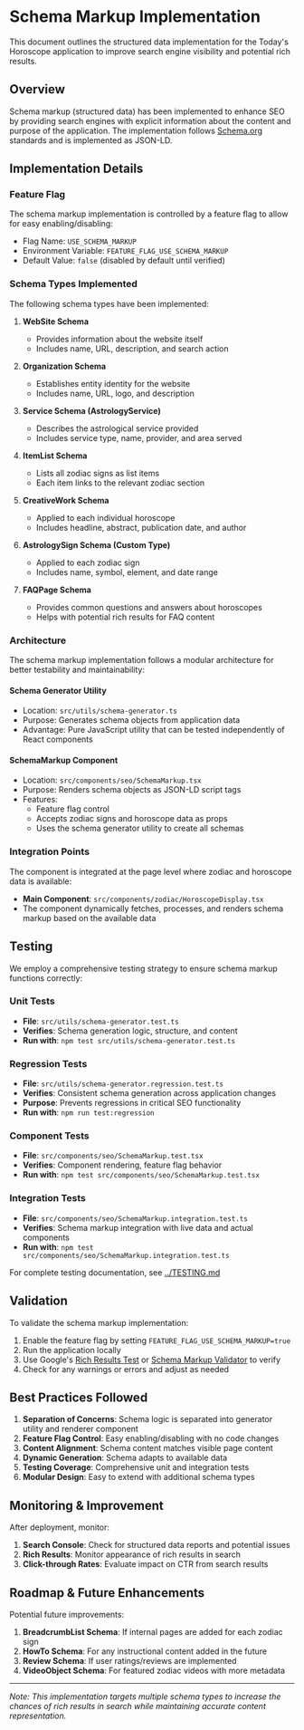 # Schema Markup Implementation

This document outlines the structured data implementation for the Today's Horoscope application to improve search engine visibility and potential rich results.

## Overview

Schema markup (structured data) has been implemented to enhance SEO by providing search engines with explicit information about the content and purpose of the application. The implementation follows [Schema.org](https://schema.org/) standards and is implemented as JSON-LD.

## Implementation Details

### Feature Flag

The schema markup implementation is controlled by a feature flag to allow for easy enabling/disabling:

- Flag Name: `USE_SCHEMA_MARKUP`
- Environment Variable: `FEATURE_FLAG_USE_SCHEMA_MARKUP`
- Default Value: `false` (disabled by default until verified)

### Schema Types Implemented

The following schema types have been implemented:

1. **WebSite Schema**
   - Provides information about the website itself
   - Includes name, URL, description, and search action

2. **Organization Schema**
   - Establishes entity identity for the website
   - Includes name, URL, logo, and description

3. **Service Schema (AstrologyService)**
   - Describes the astrological service provided
   - Includes service type, name, provider, and area served

4. **ItemList Schema**
   - Lists all zodiac signs as list items
   - Each item links to the relevant zodiac section

5. **CreativeWork Schema**
   - Applied to each individual horoscope
   - Includes headline, abstract, publication date, and author

6. **AstrologySign Schema (Custom Type)**
   - Applied to each zodiac sign
   - Includes name, symbol, element, and date range

7. **FAQPage Schema**
   - Provides common questions and answers about horoscopes
   - Helps with potential rich results for FAQ content

### Architecture

The schema markup implementation follows a modular architecture for better testability and maintainability:

#### Schema Generator Utility

- Location: `src/utils/schema-generator.ts`
- Purpose: Generates schema objects from application data
- Advantage: Pure JavaScript utility that can be tested independently of React components

#### SchemaMarkup Component

- Location: `src/components/seo/SchemaMarkup.tsx`
- Purpose: Renders schema objects as JSON-LD script tags
- Features:
  - Feature flag control
  - Accepts zodiac signs and horoscope data as props
  - Uses the schema generator utility to create all schemas

### Integration Points

The component is integrated at the page level where zodiac and horoscope data is available:

- **Main Component**: `src/components/zodiac/HoroscopeDisplay.tsx`
- The component dynamically fetches, processes, and renders schema markup based on the available data

## Testing

We employ a comprehensive testing strategy to ensure schema markup functions correctly:

### Unit Tests
- **File**: `src/utils/schema-generator.test.ts`
- **Verifies**: Schema generation logic, structure, and content
- **Run with**: `npm test src/utils/schema-generator.test.ts`

### Regression Tests
- **File**: `src/utils/schema-generator.regression.test.ts`
- **Verifies**: Consistent schema generation across application changes
- **Purpose**: Prevents regressions in critical SEO functionality
- **Run with**: `npm run test:regression`

### Component Tests
- **File**: `src/components/seo/SchemaMarkup.test.tsx`
- **Verifies**: Component rendering, feature flag behavior
- **Run with**: `npm test src/components/seo/SchemaMarkup.test.tsx`

### Integration Tests
- **File**: `src/components/seo/SchemaMarkup.integration.test.ts`
- **Verifies**: Schema markup integration with live data and actual components
- **Run with**: `npm test src/components/seo/SchemaMarkup.integration.test.ts`

For complete testing documentation, see [../TESTING.md](../TESTING.md)

## Validation

To validate the schema markup implementation:

1. Enable the feature flag by setting `FEATURE_FLAG_USE_SCHEMA_MARKUP=true`
2. Run the application locally
3. Use Google's [Rich Results Test](https://search.google.com/test/rich-results) or [Schema Markup Validator](https://validator.schema.org/) to verify
4. Check for any warnings or errors and adjust as needed

## Best Practices Followed

1. **Separation of Concerns**: Schema logic is separated into generator utility and renderer component
2. **Feature Flag Control**: Easy enabling/disabling with no code changes
3. **Content Alignment**: Schema content matches visible page content
4. **Dynamic Generation**: Schema adapts to available data
5. **Testing Coverage**: Comprehensive unit and integration tests
6. **Modular Design**: Easy to extend with additional schema types

## Monitoring & Improvement

After deployment, monitor:

1. **Search Console**: Check for structured data reports and potential issues
2. **Rich Results**: Monitor appearance of rich results in search
3. **Click-through Rates**: Evaluate impact on CTR from search results

## Roadmap & Future Enhancements

Potential future improvements:

1. **BreadcrumbList Schema**: If internal pages are added for each zodiac sign
2. **HowTo Schema**: For any instructional content added in the future
3. **Review Schema**: If user ratings/reviews are implemented
4. **VideoObject Schema**: For featured zodiac videos with more metadata

---

*Note: This implementation targets multiple schema types to increase the chances of rich results in search while maintaining accurate content representation.* 